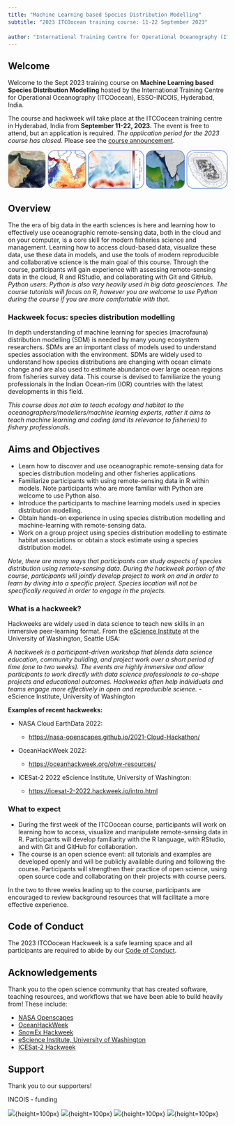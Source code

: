 ```yaml
---
title: "Machine Learning based Species Distribution Modelling"
subtitle: "2023 ITCOocean training course: 11-22 September 2023"
 
author: "International Training Centre for Operational Oceanography (ITCOocean), ESSO-INCOIS, Hyderabad, India"
---
```


## Welcome

Welcome to the Sept 2023 training course on **Machine Learning based Species Distribution Modelling** hosted by the International Training Centre for Operational Oceanography (ITCOocean), ESSO-INCOIS, Hyderabad, India.

The course and hackweek will take place at the ITCOocean training centre in Hyderabad, India from **September 11-22, 2023.** The event is free to attend, but an application is required. *The application period for the 2023 course has closed.*
Please see the [course announcement](https://incois.gov.in/ITCOocean/itco097.jsp).

![](assets/images/banner.png)

## Overview

The the era of big data in the earth sciences is here and learning how to effectively use oceanographic remote-sensing data, both in the cloud and on your computer, is a core skill for modern fisheries science and management. Learning how to access cloud-based data, visualize these data, use these data in models, and use the tools of modern reproducible and collaborative science is the main goal of this course. Through the course, participants will gain experience with assessing remote-sensing data in the cloud, R and RStudio, and collaborating with Git and GitHub. *Python users: Python is also very heavily used in big data geosciences. The course tutorials will focus on R, however you are welcome to use Python during the course if you are more comfortable with that.*

### Hackweek focus: species distribution modelling

In depth understanding of machine learning for species (macrofauna) distribution modelling (SDM) is needed by many young ecosystem researchers. SDMs are an important class of models used to understand species association with the environment. SDMs are widely used to understand how species distributions are changing with ocean climate change and are also used to estimate abundance over large ocean regions from fisheries survey data. This course is devised to familiarize the young professionals in the Indian Ocean-rim (IOR) countries with the latest developments in this field.

*This course does not aim to teach ecology and habitat to the oceanographers/modellers/machine learning experts, rather it aims to teach machine learning and coding (and its relevance to fisheries) to fishery professionals.* 

## Aims and Objectives

* Learn how to discover and use oceanographic remote-sensing data for species distribution modeling and other fisheries applications
* Familiarize participants with using remote-sensing data in R within models. Note participants who are more familiar with Python are welcome to use Python also.
* Introduce the participants to machine learning models used in species distribution modelling.
* Obtain hands-on experience in using species distribution modelling and machine-learning with remote-sensing data.
* Work on a group project using species distribution modelling to estimate habitat associations or obtain a stock estimate using a species distribution model. 

*Note, there are many ways that participants can study aspects of species distribution using remote-sensing data. During the hackweek portion of the course, participants will jointly develop project to work on and in order to learn by diving into a specific project. Species location will not be specifically required in order to engage in the projects.*


### What is a hackweek?

Hackweeks are widely used in data science to teach new skills in an immersive peer-learning format. From the [eScience Institute](https://escience.washington.edu/using-data-science/hackweeks/) at the University of Washington, Seattle USA:

*A hackweek is a participant-driven workshop that blends data science education, community building, and project work over a short period of time (one to two weeks). The events are highly immersive and allow participants to work directly with data science professionals to co-shape projects and educational outcomes. Hackweeks often help individuals and teams engage more effectively in open and reproducible science.* - eScience Institute, University of Washington

**Examples of recent hackweeks:**

- NASA Cloud EarthData 2022: 
  - <https://nasa-openscapes.github.io/2021-Cloud-Hackathon/>
  
- OceanHackWeek 2022: 
  - <https://oceanhackweek.org/ohw-resources/>

- ICESat-2 2022 eScience Institute, University of Washington: 
  - <https://icesat-2-2022.hackweek.io/intro.html>


### What to expect

* During the first week of the ITCOocean course, participants will work on learning how to access, visualize and manipulate remote-sensing data in R. Participants will develop familiarity with the R language, with RStudio, and with Git and GitHub for collaboration.
* The course is an open science event: all tutorials and examples are developed openly and will be publicly available during and following the course. Participants will strengthen their practice of open science, using open source code and collaborating on their projects with course peers.

In the two to three weeks leading up to the course, participants are encouraged to review background resources that will facilitate a more effective experience. 

## Code of Conduct 

The 2023 ITCOocean Hackweek is a safe learning space and all participants are required to abide by our [Code of Conduct]().

## Acknowledgements

Thank you to the open science community that has created software, teaching resources, and workflows that we have been able to build heavily from! These include: 

- [NASA Openscapes](https://nasa-openscapes.github.io)
- [OceanHackWeek](https://oceanhackweek.org)
- [SnowEx Hackweek](https://snowex.hackweek.io/)
- [eScience Institute, University of Washington](https://guidebook.hackweek.io/intro.html)
- [ICESat-2 Hackweek](https://icesat-2-2022.hackweek.io/)


## Support

Thank you to our supporters!

INCOIS - funding

![](https://www.fisheries.noaa.gov/themes/custom/noaa_components/images/NOAA_FISHERIES_logoH.png){height=100px}
![](https://2i2c.org/media/logo.svg){height=100px}
![](https://www.esipfed.org/wp-content/uploads/2019/09/esip-logo-uptodate.transparent-background.png){height=100px}
![](https://jupyter.org/assets/homepage/hublogo.svg){height=100px}